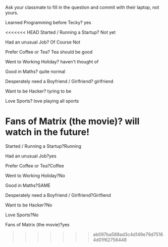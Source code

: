 Ask your classmate to fill in the question and commit with their laptop, not yours.

Learned Programming before Tecky? yes

<<<<<<< HEAD
Started / Running a Startup? Not yet 

Had an unusual Job? Of Course Not

Prefer Coffee or Tea? Tea should be good

Went to Working Holiday? haven't thought of 

Good in Maths? quite normal 

Desperately need a Boyfriend / Girlfriend? girlfriend

Want to be Hacker? tyring to be

Love Sports? love playing all sports

Fans of Matrix (the movie)? will watch in the future!
=======
Started / Running a Startup?Running

Had an unusual Job?yes

Prefer Coffee or Tea?Coffee

Went to Working Holiday?No

Good in Maths?SAME

Desperately need a Boyfriend / Girlfriend?Girlfiend

Want to be Hacker?No

Love Sports?No

Fans of Matrix (the movie)?yes
>>>>>>> ab097ba588ad3c4d149e79d75164d01f62756448
